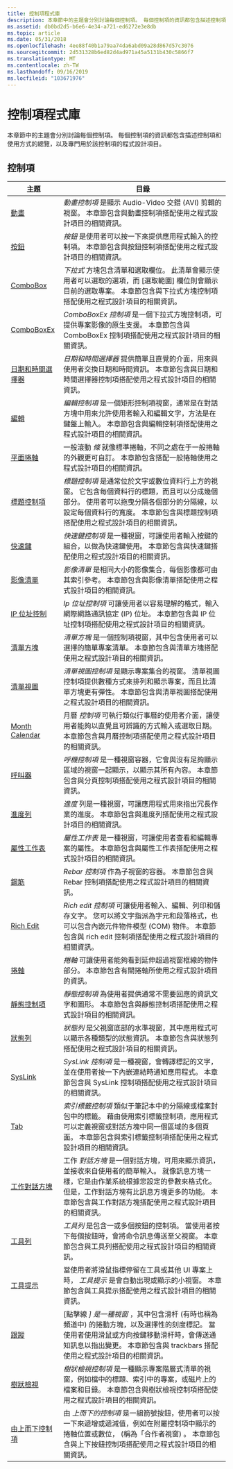 ```yaml
---
title: 控制項程式庫
description: 本章節中的主題會分別討論每個控制項。 每個控制項的資訊都包含描述控制項和使用方式的總覽，以及專門用於該控制項的程式設計項目。
ms.assetid: db0bd2d5-b6e6-4e34-a721-ed6272e3e8db
ms.topic: article
ms.date: 05/31/2018
ms.openlocfilehash: 4ee88f40b1a79aa74da6abd09a28d867d57c3076
ms.sourcegitcommit: 2d531328b6ed82d4ad971a45a5131b430c5866f7
ms.translationtype: MT
ms.contentlocale: zh-TW
ms.lasthandoff: 09/16/2019
ms.locfileid: "103671976"
---
```

# <a name="control-library"></a>控制項程式庫

本章節中的主題會分別討論每個控制項。 每個控制項的資訊都包含描述控制項和使用方式的總覽，以及專門用於該控制項的程式設計項目。

## <a name="controls"></a>控制項



| 主題                                                              | 目錄                                                                                                                                                                                                                                                                                                                                                                           |
|--------------------------------------------------------------------|------------------------------------------------------------------------------------------------------------------------------------------------------------------------------------------------------------------------------------------------------------------------------------------------------------------------------------------------------------------------------------|
| [動畫](animation-control-reference.md)                       | *動畫控制項* 是顯示 Audio-Video 交錯 (AVI) 剪輯的視窗。 本章節包含與動畫控制項搭配使用之程式設計項目的相關資訊。<br/>                                                                                                                                                                                  |
| [按鈕](buttons.md)                                              | *按鈕* 是使用者可以按一下來提供應用程式輸入的控制項。 本章節包含與按鈕控制項搭配使用之程式設計項目的相關資訊。 <br/>                                                                                                                                                                                             |
| [ComboBox](combo-boxes.md)                                        | *下拉式* 方塊包含清單和選取欄位。 此清單會顯示使用者可以選取的選項，而 [選取範圍] 欄位則會顯示目前的選取專案。 本章節包含與下拉式方塊控制項搭配使用之程式設計項目的相關資訊。 <br/>                                                                                                   |
| [ComboBoxEx](comboboxex-control-reference.md)                     | *ComboBoxEx 控制項* 是一個下拉式方塊控制項，可提供專案影像的原生支援。 本章節包含與 ComboBoxEx 控制項搭配使用之程式設計項目的相關資訊。 <br/>                                                                                                                                                                            |
| [日期和時間選擇器](date-and-time-picker-control-reference.md) | *日期和時間選擇器* 提供簡單且直覺的介面，用來與使用者交換日期和時間資訊。 本章節包含與日期和時間選擇器控制項搭配使用之程式設計項目的相關資訊。 <br/>                                                                                                                          |
| [編輯](edit-controls.md)                                          | *編輯控制項* 是一個矩形控制項視窗，通常是在對話方塊中用來允許使用者輸入和編輯文字，方法是在鍵盤上輸入。 本章節包含與編輯控制項搭配使用之程式設計項目的相關資訊。 <br/>                                                                                                                        |
| [平面捲軸](flat-scroll-bars-reference.md)                  | 一般滾動 *條* 就像標準捲軸，不同之處在于一般捲軸的外觀更可自訂。 本章節包含搭配一般捲軸使用之程式設計項目的相關資訊。 <br/>                                                                                                                                                  |
| [標題控制項](header-control-reference.md)                     | *標題控制項* 是通常位於文字或數位資料行上方的視窗。 它包含每個資料行的標題，而且可以分成幾個部分。 使用者可以拖曳分隔各個部分的分隔線，以設定每個資料行的寬度。 本章節包含與標題控制項搭配使用之程式設計項目的相關資訊。 <br/>                 |
| [快速鍵](hot-key-control-reference.md)                           | *快速鍵控制項* 是一種視窗，可讓使用者輸入按鍵的組合，以做為快速鍵使用。 本章節包含與快速鍵搭配使用之程式設計項目的相關資訊。 <br/>                                                                                                                                                               |
| [影像清單](image-list-reference.md)                             | *影像清單* 是相同大小的影像集合，每個影像都可由其索引參考。 本章節包含與影像清單搭配使用之程式設計項目的相關資訊。 <br/>                                                                                                                                                                     |
| [IP 位址控制](ip-address-control-reference.md)             | *Ip 位址控制項* 可讓使用者以容易理解的格式，輸入網際網路通訊協定 (IP) 位址。 本章節包含與 IP 位址控制項搭配使用之程式設計項目的相關資訊。 <br/>                                                                                                                                                     |
| [清單方塊](list-boxes.md)                                         | *清單方塊* 是一個控制項視窗，其中包含使用者可以選擇的簡單專案清單。 本章節包含與清單方塊搭配使用之程式設計項目的相關資訊。 <br/>                                                                                                                                                                           |
| [清單視圖](list-view-control-reference.md)                       | *清單視圖控制項* 是顯示專案集合的視窗。 清單視圖控制項提供數種方式來排列和顯示專案，而且比清單方塊更有彈性。 本章節包含與清單視圖搭配使用之程式設計項目的相關資訊。 <br/>                                                                                         |
| [Month Calendar](month-calendar-control-reference.md)             | 月曆 *控制項* 可執行類似行事曆的使用者介面，讓使用者能夠以直覺且可辨識的方式輸入或選取日期。 本章節包含與月曆控制項搭配使用之程式設計項目的相關資訊。<br/>                                                                                              |
| [呼叫器](pager-control-reference.md)                               | *呼機控制項* 是一種視窗容器，它會與沒有足夠顯示區域的視窗一起顯示，以顯示其所有內容。 本章節包含與分頁控制項搭配使用之程式設計項目的相關資訊。<br/>                                                                                                                                        |
| [進度列](progress-bar-control-reference.md)                 | *進度* 列是一種視窗，可讓應用程式用來指出冗長作業的進度。 本章節包含與進度列搭配使用之程式設計項目的相關資訊。<br/>                                                                                                                                                                     |
| [屬性工作表](property-sheet-reference.md)                     | *屬性工作表* 是一種視窗，可讓使用者查看和編輯專案的屬性。 本章節包含與屬性工作表搭配使用之程式設計項目的相關資訊。<br/>                                                                                                                                                                             |
| [鋼筋](rebar-control-reference.md)                               | *Rebar 控制項* 作為子視窗的容器。 本章節包含與 Rebar 控制項搭配使用之程式設計項目的相關資訊。<br/>                                                                                                                                                                                                                     |
| [Rich Edit](rich-edit-controls.md)                                | *Rich edit 控制項* 可讓使用者輸入、編輯、列印和儲存文字。 您可以將文字指派為字元和段落格式，也可以包含內嵌元件物件模型 (COM) 物件。 本章節包含與 rich edit 控制項搭配使用之程式設計項目的相關資訊。<br/>                                                                 |
| [捲軸](scroll-bars.md)                                      | *捲軸* 可讓使用者能夠看到延伸超過視窗框線的物件部分。 本章節包含有關捲軸所使用之程式設計項目的資訊。<br/>                                                                                                                                                         |
| [靜態控制項](static-controls.md)                              | *靜態控制項* 為使用者提供通常不需要回應的資訊文字和圖形。 本章節包含與靜態控制項搭配使用之程式設計項目的相關資訊。<br/>                                                                                                                                                               |
| [狀態列](status-bar-reference.md)                             | *狀態列* 是父視窗底部的水準視窗，其中應用程式可以顯示各種類型的狀態資訊。 本章節包含與狀態列搭配使用之程式設計項目的相關資訊。<br/>                                                                                                                                 |
| [SysLink](syslink-control-entry.md)                               | *SysLink 控制項* 是一種視窗，會轉譯標記的文字，並在使用者按一下內嵌連結時通知應用程式。 本章節包含與 SysLink 控制項搭配使用之程式設計項目的相關資訊。<br/>                                                                                                                                            |
| [Tab](tab-control-reference.md)                                   | *索引標籤控制項* 類似于筆記本中的分隔線或檔案封包中的標籤。 藉由使用索引標籤控制項，應用程式可以定義視窗或對話方塊中同一個區域的多個頁面。 本章節包含與索引標籤控制項搭配使用之程式設計項目的相關資訊。<br/>                                                                      |
| [工作對話方塊](task-dialogs.md)                                    | 工作 *對話方塊* 是一個對話方塊，可用來顯示資訊，並接收來自使用者的簡單輸入。 就像訊息方塊一樣，它是由作業系統根據您設定的參數來格式化。 但是，工作對話方塊有比訊息方塊更多的功能。 本章節包含與工作對話方塊搭配使用之程式設計項目的相關資訊。<br/> |
| [工具列](toolbar-control-reference.md)                           | *工具列* 是包含一或多個按鈕的控制項。 當使用者按下每個按鈕時，會將命令訊息傳送至父視窗。 本章節包含與工具列搭配使用之程式設計項目的相關資訊。<br/>                                                                                                                                     |
| [工具提示](tooltip-control-reference.md)                           | 當使用者將滑鼠指標停留在工具或其他 UI 專案上時， *工具提示* 是會自動出現或顯示的小視窗。 本章節包含與工具提示搭配使用之程式設計項目的相關資訊。<br/>                                                                                                                                 |
| [跟蹤](trackbar-control-reference.md)                         | [點擊線 *] 是一種視窗* ，其中包含滑杆 (有時也稱為頻道中) 的捲動方塊，以及選擇性的刻度標記。 當使用者使用滑鼠或方向按鍵移動滑杆時，會傳送通知訊息以指出變更。 本章節包含與 trackbars 搭配使用之程式設計項目的相關資訊。<br/>                  |
| [樹狀檢視](tree-view-control-reference.md)                       | *樹狀檢視控制項* 是一種顯示專案階層式清單的視窗，例如檔中的標題、索引中的專案，或磁片上的檔案和目錄。 本章節包含與樹狀檢視控制項搭配使用之程式設計項目的相關資訊。<br/>                                                                                       |
| [由上而下控制項](up-down-control-reference.md)                   | 由 *上而下的控制項* 是一組箭號按鈕，使用者可以按一下來遞增或遞減值，例如在附屬控制項中顯示的捲軸位置或數位， (稱為「合作者視窗) 。 本章節包含與上下按鈕控制項搭配使用之程式設計項目的相關資訊。<br/>                                                                 |



 

 

 





